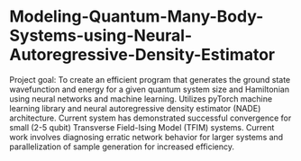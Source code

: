 # Modeling-Quantum-Many-Body-Systems-using-Neural-Autoregressive-Density-Estimator
Project goal:  To create an efficient program that generates the ground state wavefunction and energy for a given quantum system size and Hamiltonian using neural networks and machine learning.  Utilizes pyTorch machine learning library and neural autoregressive density estimator (NADE) architecture. Current system has demonstrated successful convergence for small (2-5 qubit) Transverse Field-Ising Model (TFIM) systems.  Current work involves diagnosing erratic network behavior for larger systems and parallelization of sample generation for increased efficiency.  
